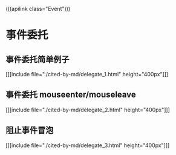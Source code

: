 (((apilink class="Event")))
# 事件委托

## 事件委托简单例子
[[[include file="./cited-by-md/delegate_1.html" height="400px"]]]

## 事件委托 mouseenter/mouseleave
[[[include file="./cited-by-md/delegate_2.html" height="400px"]]]

## 阻止事件冒泡
[[[include file="./cited-by-md/delegate_3.html" height="400px"]]]

